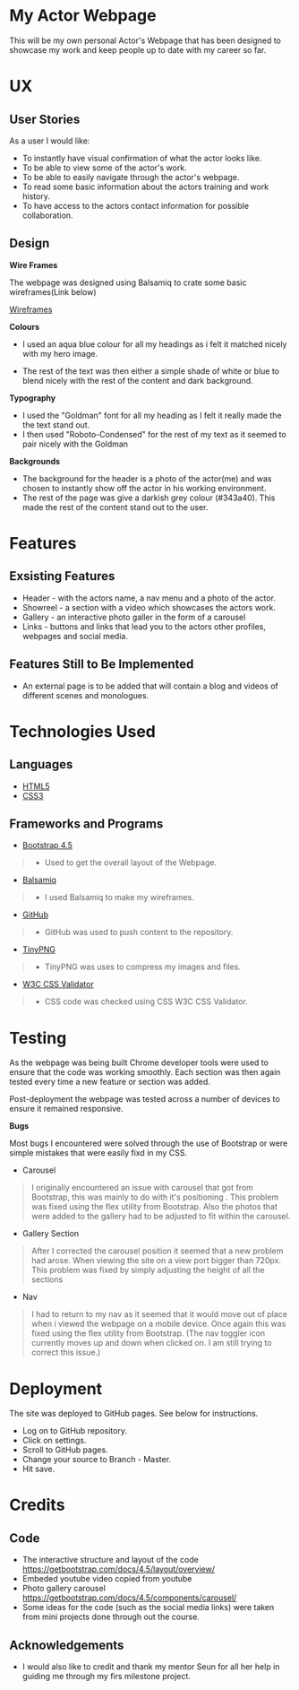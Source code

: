 # My Actor Webpage
This will be my own personal Actor's Webpage that has been designed to showcase my work and keep
people up to date with my career so far.

# UX
## User Stories
As a user I would like:

* To instantly have visual confirmation of what the actor looks like.
* To be able to view some of the actor's work.
* To be able to easily navigate through the actor's webpage.
* To read some basic information about the actors training and work history.
* To have access to the actors contact information for possible collaboration.

## Design
  **Wire Frames**
  
  The webpage was designed using 
  Balsamiq to crate some basic 
  wireframes(Link below)
  
  [Wireframes](../wireframes.md)


**Colours**

* I used an aqua blue colour for all my headings as i felt it matched nicely with my hero image.

* The rest of the text was then either a simple shade of white or blue to blend nicely with the rest of the content and dark background.

**Typography**

* I used the "Goldman" font for all my heading as I felt it really made the the text stand out.
* I then used "Roboto-Condensed" for the rest of my text as it seemed to pair nicely with the Goldman

**Backgrounds**

* The background for the header is a photo of the actor(me) and was chosen to instantly show off the actor in his working environment.
* The rest of the page was give a darkish grey colour (#343a40). This made the rest of the content stand out to the user.

# Features
## Exsisting Features
* Header - with the actors name, a nav menu and a photo of the actor.
* Showreel - a section with a video which showcases the actors work.
* Gallery - an interactive photo galler in the form of a carousel
* Links - buttons and links that lead you to the actors other profiles, webpages and social media.

## Features Still to Be Implemented
* An external page is to be added that will contain a blog and videos of different scenes and monologues.

# Technologies Used
## Languages
* [HTML5](https://en.wikipedia.org/wiki/HTML5)
* [CSS3](https://en.wikipedia.org/wiki/CSS)

## Frameworks and Programs
* [Bootstrap 4.5](https://getbootstrap.com/docs/4.3/getting-started/introduction/)
>- Used to get the overall layout of the Webpage.

* [Balsamiq](https://balsamiq.com/wireframes/?gclid=Cj0KCQiA48j9BRC-ARIsAMQu3WSc14tIkeDZUlWDIVOa-Acbyn1s5XvsJJ6CnWplwD7_WPcgk-C4cTgaAsaNEALw_wcB)
>- I used Balsamiq to make my wireframes.

* [GitHub](https://github.com/)
>- GitHub was used to push content to the repository.

*  [TinyPNG](https://tinypng.com/)
>- TinyPNG was uses to compress my images and files.

*  [W3C CSS Validator](https://jigsaw.w3.org/css-validator/validator)
>- CSS code was checked using CSS W3C CSS Validator.
# Testing
As the webpage was being built Chrome developer tools were used to ensure that the code was working smoothly. Each section was then again tested every time a new feature or section was added.

Post-deployment the webpage was tested across a number of devices to ensure it remained responsive.

**Bugs**

Most bugs I encountered were solved through the use of Bootstrap or were simple mistakes that were easily fixd in my CSS.

* Carousel 
> I originally encountered an issue with carousel that got from Bootstrap, this was mainly to do with it's positioning . This problem was fixed using the flex utility from Bootstrap.
  Also the photos that were added to the gallery had to be adjusted to fit within the carousel.
* Gallery Section 
>After I corrected the carousel position it seemed that a new problem had arose. When viewing the site on a view port bigger than 720px. This problem was fixed by simply adjusting the height of all the sections

*  Nav 
> I had to return to my nav as it seemed that it would move out of place when i viewed the webpage on a mobile device. Once again this was fixed using the flex utility from Bootstrap.
(The nav toggler icon currently moves up and down when clicked on. I am still trying to correct this issue.)

# Deployment
The site was deployed to GitHub pages. See below for instructions.

* Log on to GitHub repository.
* Click on settings.
* Scroll to GitHub pages.
* Change your source to Branch - Master.
* Hit save.
# Credits

## Code
* The interactive structure and layout of the code  https://getbootstrap.com/docs/4.5/layout/overview/
* Embeded youtube video copied from youtube
* Photo gallery carousel https://getbootstrap.com/docs/4.5/components/carousel/
* Some ideas for the code (such as the social media links) were taken from mini projects done through out the course. 

## Acknowledgements
* I would also like to credit and thank my mentor Seun for all her help in guiding me through my firs milestone project.